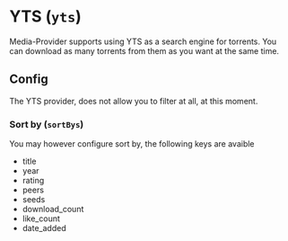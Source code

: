 # YTS (`yts`)

Media-Provider supports using YTS as a search engine for torrents. You can download as many torrents from them as you want at the same time.

## Config

The YTS provider, does not allow you to filter at all, at this moment.

### Sort by (`sortBys`)
You may however configure sort by, the following keys are avaible
- title
- year
- rating
- peers
- seeds
- download_count
- like_count
- date_added
